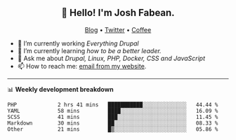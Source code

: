 <h2 align="center">👋 Hello! I'm Josh Fabean.</h2>
<p align="center">
  <a href="https://joshfabean.com">Blog</a> •
  <a href="https://twitter.com/fabean">Twitter</a> •
  <a href="https://www.buymeacoffee.com/LSxne6Yr4">Coffee</a>
</p>

- 🔭 I’m currently working *Everything Drupal*
- 🌱 I’m currently learning *how to be a better leader.*
- 💬 Ask me about *Drupal, Linux, PHP, Docker, CSS and JavaScript*
- 📫 How to reach me: [email from my website](https://joshfabean.com).

-------

📊 **Weekly development breakdown**
<!--START_SECTION:waka-->

```text
PHP             2 hrs 41 mins   ███████████░░░░░░░░░░░░░░   44.44 %
YAML            58 mins         ████░░░░░░░░░░░░░░░░░░░░░   16.09 %
SCSS            41 mins         ███░░░░░░░░░░░░░░░░░░░░░░   11.45 %
Markdown        30 mins         ██░░░░░░░░░░░░░░░░░░░░░░░   08.33 %
Other           21 mins         █▒░░░░░░░░░░░░░░░░░░░░░░░   05.86 %
```

<!--END_SECTION:waka-->

<!--
**fabean/fabean** is a ✨ _special_ ✨ repository because its `README.md` (this file) appears on your GitHub profile.

Here are some ideas to get you started:

- 🔭 I’m currently working on ...
- 🌱 I’m currently learning ...
- 👯 I’m looking to collaborate on ...
- 🤔 I’m looking for help with ...
- 💬 Ask me about ...
- 📫 How to reach me: ...
- 😄 Pronouns: ...
- ⚡ Fun fact: ...
-->
